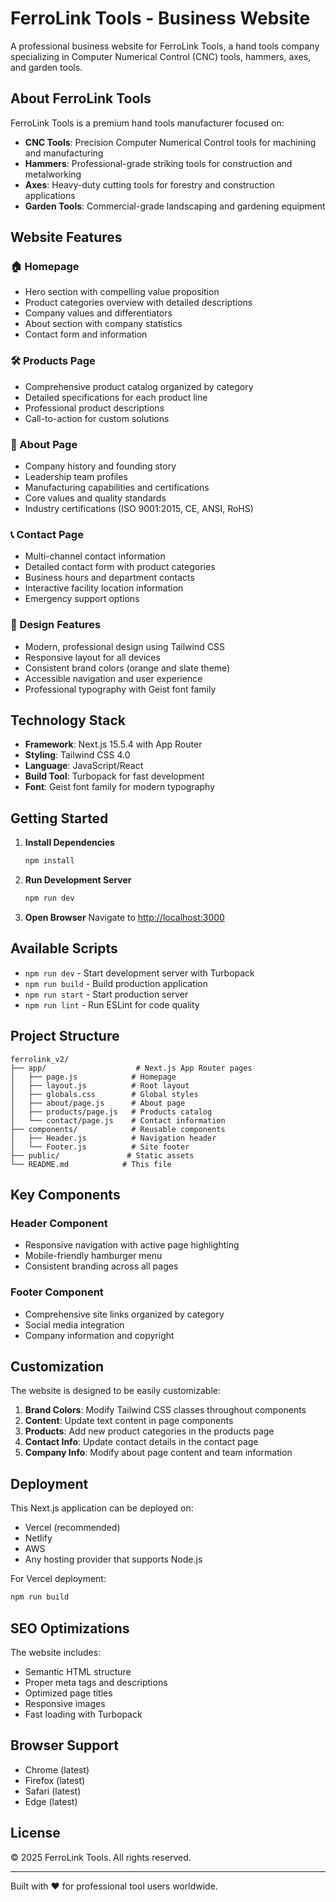 # FerroLink Tools - Business Website

A professional business website for FerroLink Tools, a hand tools company specializing in Computer Numerical Control (CNC) tools, hammers, axes, and garden tools.

## About FerroLink Tools

FerroLink Tools is a premium hand tools manufacturer focused on:

-   **CNC Tools**: Precision Computer Numerical Control tools for machining and manufacturing
-   **Hammers**: Professional-grade striking tools for construction and metalworking
-   **Axes**: Heavy-duty cutting tools for forestry and construction applications
-   **Garden Tools**: Commercial-grade landscaping and gardening equipment

## Website Features

### 🏠 Homepage

-   Hero section with compelling value proposition
-   Product categories overview with detailed descriptions
-   Company values and differentiators
-   About section with company statistics
-   Contact form and information

### 🛠️ Products Page

-   Comprehensive product catalog organized by category
-   Detailed specifications for each product line
-   Professional product descriptions
-   Call-to-action for custom solutions

### 🏢 About Page

-   Company history and founding story
-   Leadership team profiles
-   Manufacturing capabilities and certifications
-   Core values and quality standards
-   Industry certifications (ISO 9001:2015, CE, ANSI, RoHS)

### 📞 Contact Page

-   Multi-channel contact information
-   Detailed contact form with product categories
-   Business hours and department contacts
-   Interactive facility location information
-   Emergency support options

### 🎨 Design Features

-   Modern, professional design using Tailwind CSS
-   Responsive layout for all devices
-   Consistent brand colors (orange and slate theme)
-   Accessible navigation and user experience
-   Professional typography with Geist font family

## Technology Stack

-   **Framework**: Next.js 15.5.4 with App Router
-   **Styling**: Tailwind CSS 4.0
-   **Language**: JavaScript/React
-   **Build Tool**: Turbopack for fast development
-   **Font**: Geist font family for modern typography

## Getting Started

1. **Install Dependencies**

    ```bash
    npm install
    ```

2. **Run Development Server**

    ```bash
    npm run dev
    ```

3. **Open Browser**
   Navigate to [http://localhost:3000](http://localhost:3000)

## Available Scripts

-   `npm run dev` - Start development server with Turbopack
-   `npm run build` - Build production application
-   `npm run start` - Start production server
-   `npm run lint` - Run ESLint for code quality

## Project Structure

```
ferrolink_v2/
├── app/                    # Next.js App Router pages
│   ├── page.js            # Homepage
│   ├── layout.js          # Root layout
│   ├── globals.css        # Global styles
│   ├── about/page.js      # About page
│   ├── products/page.js   # Products catalog
│   └── contact/page.js    # Contact information
├── components/            # Reusable components
│   ├── Header.js          # Navigation header
│   └── Footer.js          # Site footer
├── public/               # Static assets
└── README.md            # This file
```

## Key Components

### Header Component

-   Responsive navigation with active page highlighting
-   Mobile-friendly hamburger menu
-   Consistent branding across all pages

### Footer Component

-   Comprehensive site links organized by category
-   Social media integration
-   Company information and copyright

## Customization

The website is designed to be easily customizable:

1. **Brand Colors**: Modify Tailwind CSS classes throughout components
2. **Content**: Update text content in page components
3. **Products**: Add new product categories in the products page
4. **Contact Info**: Update contact details in the contact page
5. **Company Info**: Modify about page content and team information

## Deployment

This Next.js application can be deployed on:

-   Vercel (recommended)
-   Netlify
-   AWS
-   Any hosting provider that supports Node.js

For Vercel deployment:

```bash
npm run build
```

## SEO Optimizations

The website includes:

-   Semantic HTML structure
-   Proper meta tags and descriptions
-   Optimized page titles
-   Responsive images
-   Fast loading with Turbopack

## Browser Support

-   Chrome (latest)
-   Firefox (latest)
-   Safari (latest)
-   Edge (latest)

## License

© 2025 FerroLink Tools. All rights reserved.

---

Built with ❤️ for professional tool users worldwide.
